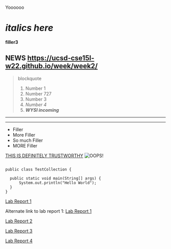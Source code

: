 Yoooooo

# _italics here_

**filler3**

## NEWS https://ucsd-cse15l-w22.github.io/week/week2/

> blockquote
> 1. Number 1
> 2. Number 727
> 3. Number 3
> 4. *Number 4*
> 5. ***WYSI incoming***
---
---------
- Filler
- More Filler
- So much Filler
- MORE Filler

[THIS IS DEFINITELY TRUSTWORTHY](https://www.example.com)
![OOPS!](https://pbs.twimg.com/media/EtwksZWVIAEnNJQ.jpg)

```

public class TestCollection {

  public static void main(String[] args) {
      System.out.println("Hello World");
  }
}
```

[Lab Report 1](Lab%20Report%201%20-%20Week%202/lab-report-1-week-2.html) 

Alternate link to lab report 1: [Lab Report 1](https://potato48.github.io/cse15l-lab-reports/Lab%20Report%201%20-%20Week%202/lab-report-1-week-2.html)

[Lab Report 2](Lab%20Report%202%20-%20Week%204/lab-report-2-week-4.html) 

[Lab Report 3](Lab%20Report%203%20-%20Week%206/lab-report-3-week-6.html)

[Lab Report 4](Lab%20Report%204%20-%20Week%208/lab-report-4-week-8.html)


